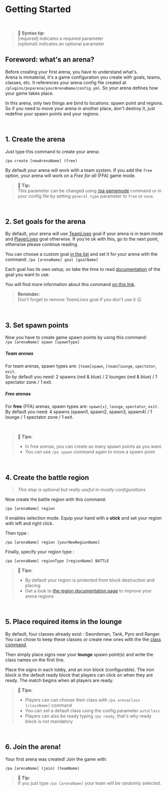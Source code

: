 # Getting Started

<br>

> **🚩 Syntax tip:**  
> [required] indicates a required parameter  
> (optional) indicates an optional parameter
> 


## Foreword: what's an arena?

Before creating your first arena, you have to understand what's.  
Arena is immaterial, it's a game configuration you create with goals, teams, classes, etc. It references your arena
config file created at `/plugins/pvparena/yourArenaName/config.yml`. So your arena defines how your game takes place.

In this arena, only two things are bind to locations: spawn point and regions. So if you need to move your arena in 
another place, don't destroy it, just redefine your spawn points and your regions.

<br>

## 1. Create the arena

Just type this command to create your arena:

`/pa create [newArenaName] (free)`

By default your arena will work with a team system. If you add the `free` option, your arena will work on a *Free for
all* (FFA) game mode.

> **🚩 Tip:**  
> This parameter can be changed using [/pa gamemode](commands/gamemode.md) command or in your config file by 
> setting `general.type` parameter to `free` or `none`. 

<br>

## 2. Set goals for the arena

By default, your arena will use [TeamLives](goals/teamlives.md) goal if your arena is in team mode and 
[PlayerLives](goals/playerlives.md) goal otherwise. If you're ok with this, go to the next point, otherwise please
continue reading.

You can choose a custom goal [in the list](goals.md) and set it for your arena with the command:
`/pa [arenaName] goal [goalName]`

Each goal has its own setup, so take the time to read [documentation](goals.md) of the goal you want to use.

You will find more information about this command [on this link](commands/goal.md).

> **Reminder:**  
> Don't forget to remove _TeamLives_ goal if you don't use it 😉

<br>

## 3. Set spawn points

Now you have to create game spawn points by using this command:  
`/pa [arenaName] spawn [spawnType]`

##### Team arenas
For team arenas, spawn types are: `[team]spawn`, `[team]lounge`, `spectator`, `exit`.  
So by default you need: 2 spawns (red & blue) / 2 lounges (red & blue) / 1 spectator zone / 1 exit.

##### Free arenas
For **free** (FFA) arenas, spawn types are: `spawn[x]`, `lounge`, `spectator`, `exit`.  
By default you need: 4 spawns (spawn1, spawn2, spawn3, spawn4) / 1 lounge / 1 spectator zone / 1 exit.

<br>

> **🚩 Tips:**
>- In free arenas, you can create as many spawn points as you want.
>- You can use `/pa spawn` command again to move a spawn point

<br>

## 4. Create the battle region

> *This step is optional but really useful in mostly configurations*

Now create the battle region with this command:

`/pa [arenaName] region`

It enables selection mode. Equip your hand with a **stick** and set your region with left and right click. 

Then type :

`/pa [arenaName] region [yourNewRegionName]`

Finally, specify your region type :

`/pa [arenaName] regionType [regionName] BATTLE`

> **🚩 Tips:**
> - By default your region is protected from block destruction and placing
> - Get a look to [the region documentation page](regions.md) to improve your arena regions

<br>

## 5. Place required items in the lounge

By default, four classes already exist : Swordsman, Tank, Pyro and Ranger.  
You can chose to keep these classes or create new ones with the the [class command](commands/class.md).

Then simply place signs near your **lounge** spawn point(s) and write the class names on the first line.

Place the signs in each lobby, and an iron block (configurable). 
The iron block is the default ready block that players can click on when they are ready. The match begins
when all players
are ready.

> **🚩 Tips:**
> - Players can can choose their class with `/pa arenaclass [className]` command
> - You can set a default class using the config parameter `autoClass`
> - Players can also be ready typing `/pa ready`, that's why ready block is not mandatory

<br>

## 6. Join the arena!

Your first arena was created! Join the game with:

`/pa [arenaName] (join) (teamName)`

> **🚩 Tip:**  
> If you just type `/pa [arenaName]` your team will be randomly selected.